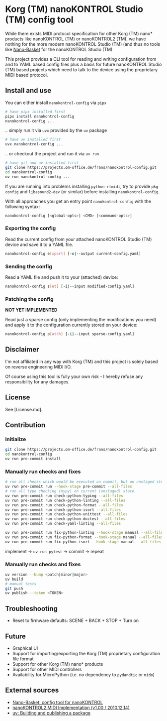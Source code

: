 # Korg (TM) nanoKONTROL Studio (TM) config tool

While there exists MIDI protocol specification for other Korg (TM) nano* products
like nanoKONTROL (TM) or nanoKONTROL2 (TM), we have nothing for the more modern
nanoKONTROL Studio (TM) (and thus no tools like [Nano-Basket](https://github.com/royvegard/Nano-Basket)
for the nanoKONTROL Studio (TM)

This project provides a CLI tool for reading and writing configuration from and
to YAML based config files plus a basis for future nanoKONTROL Studio (TM) based
projects which need to talk to the device using the proprietary MIDI based
protocol.


## Install and use

You can either install `nanokontrol-config` via `pipx`

```bash
# have pipx installed first
pipx install nanokontrol-config
nanokontrol-config ...
```

.. simply run it via `uvx` provided by the `uv` package
```bash
# have uv installed first
uvx nanokontrol-config ...
```

.. or checkout the project and run it via `uv run`
```bash
# have git and uv installed first
git clone https://projects.om-office.de/frans/nanokontrol-config.git
cd nanokontrol-config
uv run nanokontrol-config ...
```

If you are running into problems installing `python-rtmidi`, try to provide
`pkg-config` and `libasound2-dev` (or similar) before installing
`nanokontrol-config`.

With all approaches you get an entry point `nanokontrol-config` with the
following syntax:
```bash
nanokontrol-config [<global-opts>] <CMD> [<command-opts>]
```

### Exporting the config

Read the current config from your attached nanoKONTROL Studio (TM) device and save
it to a YAML file.

```bash
nanokontrol-config e[xport] [-o|--output current-config.yaml]
```

### Sending the config

Read a YAML file and push it to your (attached) device:

```bash
nanokontrol-config s[et] [-i|--input modified-config.yaml]
```

### Patching the config

**NOT YET IMPLEMENTED**

Read just a sparse config (only implementing the modifications you need) and
apply it to the configuration currently stored on your device:

```bash
nanokontrol-config p[atch] [-i|--input sparse-config.yaml]
```


## Disclaimer

I'm not affiliated in any way with Korg (TM) and this project is solely based on
reverse engineering MIDI I/O.

Of course using this tool is fully your own risk - I hereby refuse any
responsibility for any damages.


## License

See [License.md].


## Contribution

### Initialize

```bash
git clone https://projects.om-office.de/frans/nanokontrol-config.git
cd nanokontrol-config
uv run pre-commit install
```

### Manually run checks and fixes

```bash
# run all checks which would be executed on commit, but on unstaged stuff, too
uv run pre-commit run --hook-stage pre-commit --all-files
# run all type checking (mypy) on current (unstaged) state
uv run pre-commit run check-python-typing --all-files
uv run pre-commit run check-python-linting --all-files
uv run pre-commit run check-python-format --all-files
uv run pre-commit run check-python-isort --all-files
uv run pre-commit run check-python-unittest --all-files
uv run pre-commit run check-python-doctest --all-files
uv run pre-commit run check-yaml-linting --all-files

uv run pre-commit run fix-python-linting --hook-stage manual --all-files
uv run pre-commit run fix-python-format --hook-stage manual --all-files
uv run pre-commit run fix-python-isort --hook-stage manual --all-files
```

implement -> `uv run pytest` -> commit -> repeat

### Manually run checks and fixes

```bash
uv version --bump <patch|minor|major>
uv build
# manual tests
git push
uv publish --token <TOKEN>
```

## Troubleshooting

* Reset to firmware defaults: SCENE + BACK + STOP + Turn on


## Future

* Graphical UI
* Support for importing/exporting the Korg (TM) proprietary configuration file format
* Support for other Korg (TM) nano* products
* Support for other MIDI controllers
* Availability for MicroPython (i.e. no dependency to `pydandtic` or `mido`)


## External sources

* [Nano-Basket: config tool for nanoKONTROL](https://github.com/royvegard/Nano-Basket)
* [nanoKONTROL2 MIDI Implementation (v1.00 / 2010.12.14)](
https://cdn.korg.com/us/support/download/files/aeb2862daf0cb7db826d8c62f51ec28d.txt?response-content-disposition=attachment%3Bfilename%2A%3DUTF-8%27%27nanoKONTROL2_MIDIimp.txt)
* [uv: Building and publishing a package](https://docs.astral.sh/uv/guides/package/#preparing-your-project-for-packaging)
